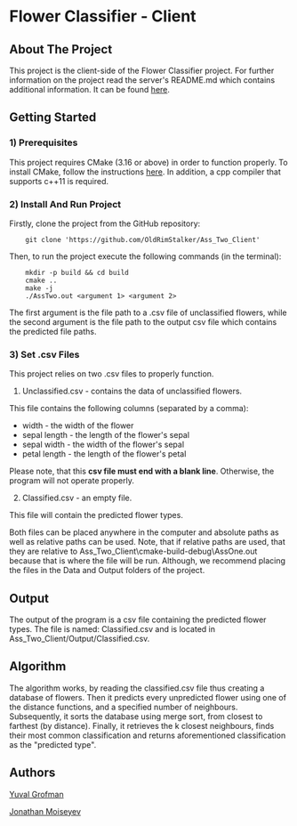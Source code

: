 # Flower Classifier - Client

## About The Project

This project is the client-side of the Flower Classifier project. 
For further information on the project read the 
server's README.md which contains additional information. It can be found [here](https://github.com/yuvalgrofman/Ass_Two).

## Getting Started

### 1) Prerequisites

This project requires CMake (3.16 or above) in order to function properly.
To install CMake, follow the instructions [here](https://cmake.org/install/). In addition, a cpp compiler that supports c++11 is required.

### 2) Install And Run Project

Firstly, clone the project from the GitHub repository:

        git clone 'https://github.com/OldRimStalker/Ass_Two_Client'

Then, to run the project execute the following commands (in the terminal):

        mkdir -p build && cd build
        cmake ..
        make -j
        ./AssTwo.out <argument 1> <argument 2>


The first argument is the file path to a .csv file of unclassified flowers, 
while the second argument is the file path to the output csv file which contains the predicted file paths.

### 3) Set .csv Files

This project relies on two .csv files to properly function.

1. Unclassified.csv - contains the data of unclassified flowers.

This file contains the following columns (separated by a comma):

- width - the width of the flower
- sepal length - the length of the flower's sepal
- sepal width - the width of the flower's sepal
- petal length - the length of the flower's petal

Please note, that this **csv file must end with a blank line**. Otherwise, the program will not operate properly.

2. Classified.csv - an empty file.

This file will contain the predicted flower types.

Both files can be placed anywhere in the computer and absolute paths as well as relative paths can be used. 
Note, that if relative paths are used, that they are relative to Ass_Two_Client\cmake-build-debug\AssOne.out 
because that is where the file will be run.
Although, we recommend placing the files in the Data and Output folders of the project. 

## Output

The output of the program is a csv file containing the predicted flower types.
The file is named: Classified.csv and is located in Ass_Two_Client/Output/Classified.csv.

## Algorithm

The algorithm works, by reading the classified.csv file thus creating a database of flowers.
Then it predicts every unpredicted flower using one of the distance functions, and a specified number of neighbours.
Subsequently, it sorts the database using merge sort, from closest to farthest (by distance).
Finally, it retrieves the k closest neighbours, finds their most common classification and returns aforementioned classification as the "predicted type".

## Authors

[Yuval Grofman](https://github.com/yuvalgrofman)

[Jonathan Moiseyev](https://github.com/OldRimStalker)